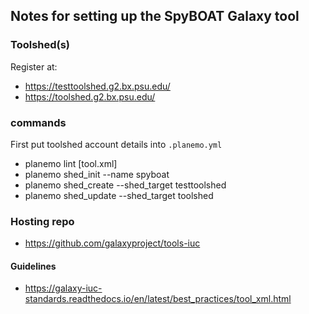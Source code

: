 ## Notes for setting up the SpyBOAT Galaxy tool

### Toolshed(s)

Register at:

- https://testtoolshed.g2.bx.psu.edu/
- https://toolshed.g2.bx.psu.edu/


### commands

First put toolshed account details into `.planemo.yml`

- planemo lint [tool.xml]
- planemo shed_init --name spyboat
- planemo shed_create --shed_target testtoolshed
- planemo shed_update --shed_target toolshed


### Hosting repo

- https://github.com/galaxyproject/tools-iuc

#### Guidelines

- https://galaxy-iuc-standards.readthedocs.io/en/latest/best_practices/tool_xml.html